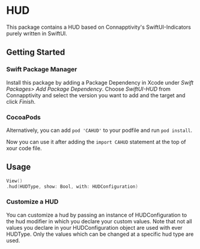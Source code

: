 # HUD

This package contains a HUD based on Connapptivity's SwiftUI-Indicators purely written in SwiftUI.


## Getting Started

### Swift Package Manager

Install this package by adding a Package Dependency in Xcode under _Swift Packages> Add Package Dependency_. Choose _SwiftUI-HUD_ from Connapptivity and select the version you want to add and the target and click _Finish_. 

### CocoaPods

Alternatively, you can add `pod 'CAHUD'` to your podfile and run `pod install`.


Now you can use it after adding the `import CAHUD` statement at the top of xour code file.

## Usage

```swift
View()
.hud(HUDType, show: Bool, with: HUDConfiguration)
```


### Customize a HUD

You can customize a hud by passing an instance of HUDConfiguration to the hud modifier in which you declare your custom values. Note that not all values you declare in your HUDConfiguration object are used with ever HUDType. Only the values which can be changed at a specific hud type are used.
